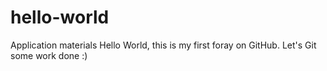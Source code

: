 # hello-world
Application materials
Hello World, this is my first foray on GitHub. Let's Git some work done :)
